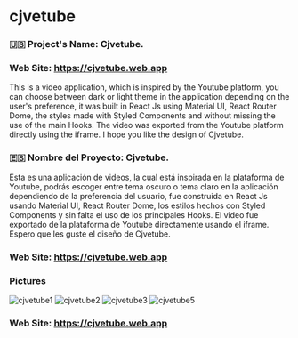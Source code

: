 # cjvetube

### 🇺🇸 Project's Name: Cjvetube.

### Web Site:  https://cjvetube.web.app

This is a video application, which is inspired by the Youtube platform, you can choose between dark or light theme in the application depending on the user's preference, it was built in React Js using Material UI, React Router Dome, the styles made with Styled Components and without missing the use of the main Hooks. The video was exported from the Youtube platform directly using the iframe. I hope you like the design of Cjvetube.


### 🇪🇸 Nombre del Proyecto: Cjvetube.


Esta es una aplicación de videos, la cual está inspirada en la plataforma de Youtube, podrás escoger entre tema oscuro o tema claro en la aplicación dependiendo de la preferencia del usuario, fue construida en React Js usando Material UI, React Router Dome, los estilos hechos con Styled Components y sin falta el uso de los principales Hooks. El video fue exportado de la plataforma de Youtube directamente usando el iframe. Espero que les guste el diseño de Cjvetube.

### Web Site:  https://cjvetube.web.app

### Pictures

![cjvetube1](https://user-images.githubusercontent.com/104727028/235348995-5a8da4c7-b6c3-4a84-878c-c2622f042cfc.PNG)
![cjvetube2](https://user-images.githubusercontent.com/104727028/235678747-2acd8f6d-4b5d-4fd8-8a67-3b5bd5b3b68d.PNG)
![cjvetube3](https://user-images.githubusercontent.com/104727028/235899137-5d8f8fed-b380-4e75-92e1-a508f3780bda.PNG)
![cjvetube5](https://user-images.githubusercontent.com/104727028/236525536-e667344e-5652-4e6e-b107-5c02809e0658.PNG)


### Web Site:  https://cjvetube.web.app
